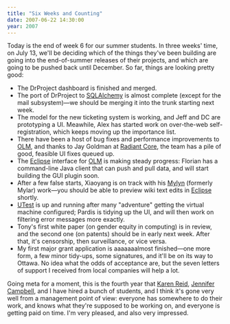 ```yaml
---
title: "Six Weeks and Counting"
date: 2007-06-22 14:30:00
year: 2007
---
```

Today is the end of week 6 for our summer students. In three weeks' time, on July 13, we'll be deciding which of the things they've been building are going into the end-of-summer releases of their projects, and which are going to be pushed back until December. So far, things are looking pretty good:
<ul>
  <li>The DrProject dashboard is finished and merged.</li>
  <li>The port of DrProject to <a href="http://www.sqlalchemy.org">SQLAlchemy</a> is almost complete (except for the mail subsystem)—we should be merging it into the trunk starting next week.</li>
  <li>The model for the new ticketing system is working, and Jeff and DC are prototyping a UI. Meawhile, Alex has started work on over-the-web self-registration, which keeps moving up the importance list.</li>
  <li>There have been a host of bug fixes and performance improvements to <a href="http://www.drproject.org/olm">OLM</a>, and thanks to Jay Goldman at <a href="http://www.radiantcore.com">Radiant Core</a>, the team has a pile of good, feasible UI fixes queued up.</li>
  <li>The <a href="http://www.eclipse.org">Eclipse</a> interface for <a href="http://www.drproject.org/olm">OLM</a> is making steady progress: Florian has a command-line Java client that can push and pull data, and will start building the GUI plugin soon.</li>
  <li>After a few false starts, Xiaoyang is on track with his <a href="http://www.eclipse.org/mylyn/">Mylyn</a> (formerly Mylar) work—you should be able to preview wiki text edits in <a href="http://www.eclipse.org">Eclipse</a> shortly.</li>
  <li><a href="http://www.drproject.org/utest">UTest</a> is up and running after many "adventure" getting the virtual machine configured; Pardis is tidying up the UI, and will then work on filtering error messages more exactly.</li>
  <li>Tony's first white paper (on gender equity in computing) is in review, and the second one (on patents) should be in early next week. After that, it's censorship, then surveillance, or vice versa.</li>
  <li>My first major grant application is aaaaaaalmost finished—one more form, a few minor tidy-ups, some signatures, and it'll be on its way to Ottawa. No idea what the odds of acceptance are, but the seven letters of support I received from local companies will help a lot.</li>
</ul>
Going meta for a moment, this is the fourth year that <a href="http://www.cs.toronto.edu/~reid">Karen Reid</a>, <a href="http://www.cs.toronto.edu/~campbell">Jennifer Campbell</a>, and I have hired a bunch of students, and I think it's gone very well from a management point of view: everyone has somewhere to do their work, and knows what they're supposed to be working on, and everyone is getting paid on time. I'm very pleased, and also very impressed.
